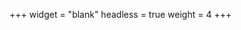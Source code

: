 +++
widget = "blank"
headless = true
weight = 4
+++
<html>
  <head>
    <style>
      /* Style the buttons that are used to open and close the accordion panel */
      .accordion {
        background-color: #eee;
        color: #444;
        cursor: pointer;
        padding: 18px;
        width: 100%;
        text-align: left;
        border: none;
        outline: none;
        transition: 0.4s;
      }

      /* Add a background color to the button if it is clicked on (add the .active class with JS), and when you move the mouse over it (hover) */
      .active, .accordion:hover {
        background-color: #ccc;
      }

      /* Style the accordion panel. Note: hidden by default */
      .panel {
        padding: 0 18px;
        background-color: white;
        display: none;
        overflow: hidden;
      }
    </style>
  </head>
<body>
  <button class="accordion">Meetings: When and Where?</button>
    <div class="panel">
      <p>Check back soon to find out our meeting plans for the Fall 2020 semester.</p>
  </div>
  <button class="accordion">How often do we host builds?</button>
    <div class="panel">
      <p>We will typically have about two a month. Come to our meetings or join our Groupme for more information and to sign up to join.</p>
    </div>
  <button class="accordion">Are builds always on Saturdays?</button>
    <div class="panel">
      <p>No; there are currently weekday builds available, though all builds have a limited number of spots due to social distancing requirements.</p>
    </div>
</body>    
</html>
